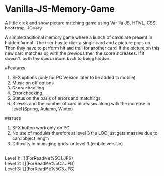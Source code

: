 # Vanilla-JS-Memory-Game
A little click and show picture matching game using Vanilla JS, HTML, CSS, bootstrap, JQuery

A simple traditional memory game where a bunch of cards are present in hidden format.
The user has to click a single card and a picture pops up. Then they have to perform hit and trail for 
another card. If the picture on this new card matches up with the previous then the score increases. If 
it doesn't, both the cards return back to being hidden. 

#Features
1. SFX options (only for PC Version later to be added to mobile)
2. Music on off options
3. Score checking
4. Error checking
5. Status on the basis of errors and matchings
6. 3 levels and the number of card increases along with the increase in level (Spring, Autumn, Winter)

#Issues
1. SFX button work only on PC
2. No use of modules therefore at level 3 the LOC just gets massive due to card object length 
3. Difficulty in managing grids for level 3 (mobile version)


<br>
Level 1: 
![](ForReadMe%5C1.JPG)
<br>
Level 2:
![](ForReadMe%5C2.JPG)
<br>
Level 3:
![](ForReadMe%5C3.JPG)
<br>
